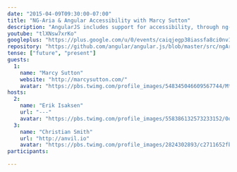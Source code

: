 ```yaml
---
date: "2015-04-09T09:30:00-07:00"
title: "NG-Aria & Angular Accessibility with Marcy Sutton"
description: "AngularJS includes support for accessibility, through ng-aria and other modules. Marcy Sutton reveals the inner workings of this code and how we can make use of the features it provides in our applications. Marcy is a passionate speaker and developer at Substantial in Seattle working on accessibility and Material Design."
youtube: "tlXNsw7xrKo"
googleplus: "https://plus.google.com/u/0/events/caiqjegp38iassfa8ci0nv1mrok"
repository: "https://github.com/angular/angular.js/blob/master/src/ngAria/aria.js"
tense: ["future", "present"]
guests:
  1:
    name: "Marcy Sutton"
    website: "http://marcysutton.com/"
    avatar: "https://pbs.twimg.com/profile_images/548345046609567744/MtIs_8pD.jpeg"
hosts:
  2:
    name: "Erik Isaksen"
    url: "---"
    avatar: "https://pbs.twimg.com/profile_images/558386132573233152/0oAL915b.jpeg"
  3:
    name: "Christian Smith"
    url: "http://anvil.io"
    avatar: "https://pbs.twimg.com/profile_images/2824302893/c2711652fb0e430b86c801d46f739638.png"
participants:

---
```


